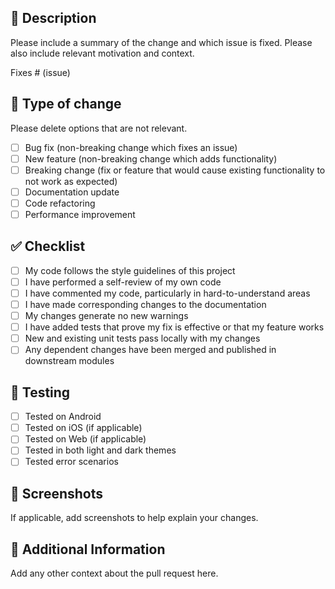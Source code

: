 ## 📝 Description

Please include a summary of the change and which issue is fixed. Please also include relevant motivation and context.

Fixes # (issue)

## 🧪 Type of change

Please delete options that are not relevant.

- [ ] Bug fix (non-breaking change which fixes an issue)
- [ ] New feature (non-breaking change which adds functionality)
- [ ] Breaking change (fix or feature that would cause existing functionality to not work as expected)
- [ ] Documentation update
- [ ] Code refactoring
- [ ] Performance improvement

## ✅ Checklist

- [ ] My code follows the style guidelines of this project
- [ ] I have performed a self-review of my own code
- [ ] I have commented my code, particularly in hard-to-understand areas
- [ ] I have made corresponding changes to the documentation
- [ ] My changes generate no new warnings
- [ ] I have added tests that prove my fix is effective or that my feature works
- [ ] New and existing unit tests pass locally with my changes
- [ ] Any dependent changes have been merged and published in downstream modules

## 📱 Testing

- [ ] Tested on Android
- [ ] Tested on iOS (if applicable)
- [ ] Tested on Web (if applicable)
- [ ] Tested in both light and dark themes
- [ ] Tested error scenarios

## 📸 Screenshots

If applicable, add screenshots to help explain your changes.

## 🔗 Additional Information

Add any other context about the pull request here. 